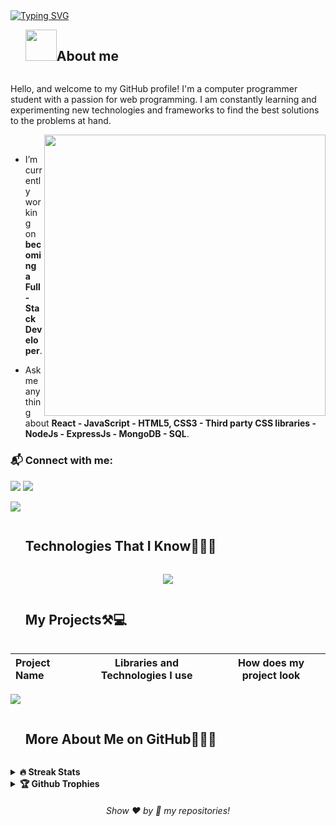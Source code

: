 
<a href="https://git.io/typing-svg">
<img src="https://readme-typing-svg.demolab.com?font=comic+sense&weight=600&size=23&pause=1000&color=1E88E5&vCenter=true&width=800&height=60&lines=Hi,+I+am+Kaan;%F0%9F%91%A8%F0%9F%8F%BB%E2%80%8D%F0%9F%92%BB+A+Front+End+Developer.;%F0%9F%93%91+Studying+on+being+Full+Stack+Developer.+;%F0%9F%8E%93+About+to+graduate+from+Computer+Programmer;%F0%9F%92%99+Love+to+learn+new+stuffs." alt="Typing SVG" />
</a>

<!--h2 without bottom border-->
<div id="user-content-toc">
  <ul align="left">
    <summary> <img src = "./assets/img/about_me.gif" width = 50px ><h2 style="display: inline-block">About me</h2></summary>
  </ul>
</div>

<p>  Hello, and welcome to my GitHub profile! I'm a computer programmer student with a passion for web programming. I am constantly learning and experimenting new technologies and frameworks to find the best solutions to the problems at hand. </p>
   

 <picture> <img src="https://www.aalpha.net/wp-content/uploads/2020/12/full-stack-development.gif" align="right"  width = 450px /> </picture> <br>
  
- I’m currently working on **becoming a Full-Stack Developer**.
  
- Ask me anything about **React - JavaScript - HTML5, CSS3 - Third party CSS libraries - NodeJs - ExpressJs - MongoDB - SQL**.

### 📬 Connect with me: 
[![](https://img.shields.io/badge/linkedin-%230077B5.svg?&style=for-the-badge&logo=linkedin&logoColor=white)](https://www.linkedin.com/in/tolga-kaan-asutay/)
![](https://komarev.com/ghpvc/?username=KaanAsutay&color=blue&style=for-the-badge)

<img src="https://user-images.githubusercontent.com/73097560/115834477-dbab4500-a447-11eb-908a-139a6edaec5c.gif" >
<div id="user-content-toc">
  <ul>
    <summary><h2 style="display: inline-block">Technologies That I Know👨🏻‍💻</h2></summary>
  </ul>
</div>
<!--tech stack icons-->
<p align="center">
  <a href="https://skillicons.dev">
    <img src="https://skillicons.dev/icons?i=html,css,js,ts,react,nextjs,bootstrap,materialui,tailwind,sass,styledcomponents,firebase,nodejs,mongodb,sqlite,mysql,express,docker,mysql,postman,github,vercel,git,vscode,&perline=15" />
  </a>
</p>

<div id="user-content-toc">
  <ul>
    <summary><h2 style="display: inline-block">My Projects⚒💻</h2></summary>
  </ul>
</div>

  Project Name       |Libraries and Technologies I use     |How does my project look   
:-------------------------|-------------------------|-------------------------

 




<img src="https://user-images.githubusercontent.com/73097560/115834477-dbab4500-a447-11eb-908a-139a6edaec5c.gif" >



<div id="user-content-toc">
  <ul>
    <summary><h2 style="display: inline-block"> More About Me on GitHub👨🏻‍💻</h2></summary>
  </ul>
</div>


<details>
<summary><b>🔥 Streak Stats</b></summary>
<br>
  
[![GitHub Streak](http://github-readme-streak-stats.herokuapp.com?user=KaanAsutay&theme=transparent&border_radius=4.4&exclude_days=Sun&card_width=390)](https://git.io/streak-stats)
</details>

<details>
<summary><b>🏆 Github Trophies</b></summary>
<br>
<img align="center" src="https://github-profile-trophy.vercel.app/?username=KaanAsutay&theme=discord" alt="MelvinAguilar" />
</details>
  
<h6 align="center">Show ❤️ by 🌟 my repositories!</h6>
